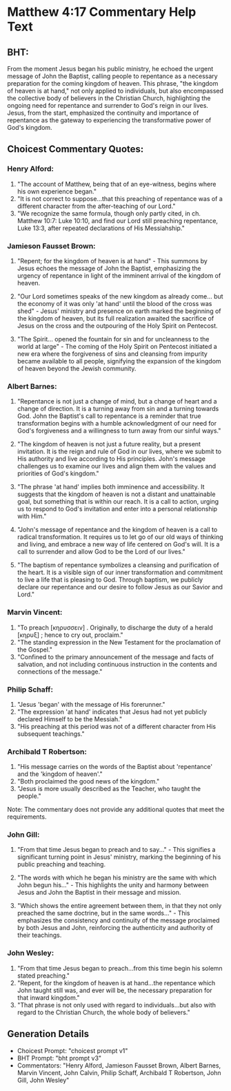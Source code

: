 # Matthew 4:17 Commentary Help Text

## BHT:
From the moment Jesus began his public ministry, he echoed the urgent message of John the Baptist, calling people to repentance as a necessary preparation for the coming kingdom of heaven. This phrase, "the kingdom of heaven is at hand," not only applied to individuals, but also encompassed the collective body of believers in the Christian Church, highlighting the ongoing need for repentance and surrender to God's reign in our lives. Jesus, from the start, emphasized the continuity and importance of repentance as the gateway to experiencing the transformative power of God's kingdom.

## Choicest Commentary Quotes:
### Henry Alford:
1. "The account of Matthew, being that of an eye-witness, begins where his own experience began."
2. "It is not correct to suppose...that this preaching of repentance was of a different character from the after-teaching of our Lord."
3. "We recognize the same formula, though only partly cited, in ch. Matthew 10:7: Luke 10:10, and find our Lord still preaching repentance, Luke 13:3, after repeated declarations of His Messiahship."

### Jamieson Fausset Brown:
1. "Repent; for the kingdom of heaven is at hand" - This summons by Jesus echoes the message of John the Baptist, emphasizing the urgency of repentance in light of the imminent arrival of the kingdom of heaven.

2. "Our Lord sometimes speaks of the new kingdom as already come... but the economy of it was only 'at hand' until the blood of the cross was shed" - Jesus' ministry and presence on earth marked the beginning of the kingdom of heaven, but its full realization awaited the sacrifice of Jesus on the cross and the outpouring of the Holy Spirit on Pentecost.

3. "The Spirit... opened the fountain for sin and for uncleanness to the world at large" - The coming of the Holy Spirit on Pentecost initiated a new era where the forgiveness of sins and cleansing from impurity became available to all people, signifying the expansion of the kingdom of heaven beyond the Jewish community.

### Albert Barnes:
1. "Repentance is not just a change of mind, but a change of heart and a change of direction. It is a turning away from sin and a turning towards God. John the Baptist's call to repentance is a reminder that true transformation begins with a humble acknowledgment of our need for God's forgiveness and a willingness to turn away from our sinful ways."

2. "The kingdom of heaven is not just a future reality, but a present invitation. It is the reign and rule of God in our lives, where we submit to His authority and live according to His principles. John's message challenges us to examine our lives and align them with the values and priorities of God's kingdom."

3. "The phrase 'at hand' implies both imminence and accessibility. It suggests that the kingdom of heaven is not a distant and unattainable goal, but something that is within our reach. It is a call to action, urging us to respond to God's invitation and enter into a personal relationship with Him."

4. "John's message of repentance and the kingdom of heaven is a call to radical transformation. It requires us to let go of our old ways of thinking and living, and embrace a new way of life centered on God's will. It is a call to surrender and allow God to be the Lord of our lives."

5. "The baptism of repentance symbolizes a cleansing and purification of the heart. It is a visible sign of our inner transformation and commitment to live a life that is pleasing to God. Through baptism, we publicly declare our repentance and our desire to follow Jesus as our Savior and Lord."

### Marvin Vincent:
1. "To preach [κηρυσσειν] . Originally, to discharge the duty of a herald [κηρυξ] ; hence to cry out, proclaim."
2. "The standing expression in the New Testament for the proclamation of the Gospel."
3. "Confined to the primary announcement of the message and facts of salvation, and not including continuous instruction in the contents and connections of the message."

### Philip Schaff:
1. "Jesus 'began' with the message of His forerunner."
2. "The expression 'at hand' indicates that Jesus had not yet publicly declared Himself to be the Messiah."
3. "His preaching at this period was not of a different character from His subsequent teachings."

### Archibald T Robertson:
1. "His message carries on the words of the Baptist about 'repentance' and the 'kingdom of heaven'." 
2. "Both proclaimed the good news of the kingdom."
3. "Jesus is more usually described as the Teacher, who taught the people."

Note: The commentary does not provide any additional quotes that meet the requirements.

### John Gill:
1. "From that time Jesus began to preach and to say..." - This signifies a significant turning point in Jesus' ministry, marking the beginning of his public preaching and teaching. 

2. "The words with which he began his ministry are the same with which John begun his..." - This highlights the unity and harmony between Jesus and John the Baptist in their message and mission. 

3. "Which shows the entire agreement between them, in that they not only preached the same doctrine, but in the same words..." - This emphasizes the consistency and continuity of the message proclaimed by both Jesus and John, reinforcing the authenticity and authority of their teachings.

### John Wesley:
1. "From that time Jesus began to preach...from this time begin his solemn stated preaching." 
2. "Repent, for the kingdom of heaven is at hand...the repentance which John taught still was, and ever will be, the necessary preparation for that inward kingdom." 
3. "That phrase is not only used with regard to individuals...but also with regard to the Christian Church, the whole body of believers."


## Generation Details
- Choicest Prompt: "choicest prompt v1"
- BHT Prompt: "bht prompt v3"
- Commentators: "Henry Alford, Jamieson Fausset Brown, Albert Barnes, Marvin Vincent, John Calvin, Philip Schaff, Archibald T Robertson, John Gill, John Wesley"
